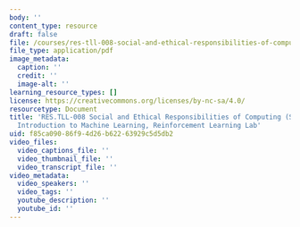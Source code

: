 ```yaml
---
body: ''
content_type: resource
draft: false
file: /courses/res-tll-008-social-and-ethical-responsibilities-of-computing-serc/mitres-tll008s23_6390_reinforcement.pdf
file_type: application/pdf
image_metadata:
  caption: ''
  credit: ''
  image-alt: ''
learning_resource_types: []
license: https://creativecommons.org/licenses/by-nc-sa/4.0/
resourcetype: Document
title: 'RES.TLL-008 Social and Ethical Responsibilities of Computing (SERC), 6.390:
  Introduction to Machine Learning, Reinforcement Learning Lab'
uid: f85ca090-86f9-4d26-b622-63929c5d5db2
video_files:
  video_captions_file: ''
  video_thumbnail_file: ''
  video_transcript_file: ''
video_metadata:
  video_speakers: ''
  video_tags: ''
  youtube_description: ''
  youtube_id: ''
---
```

